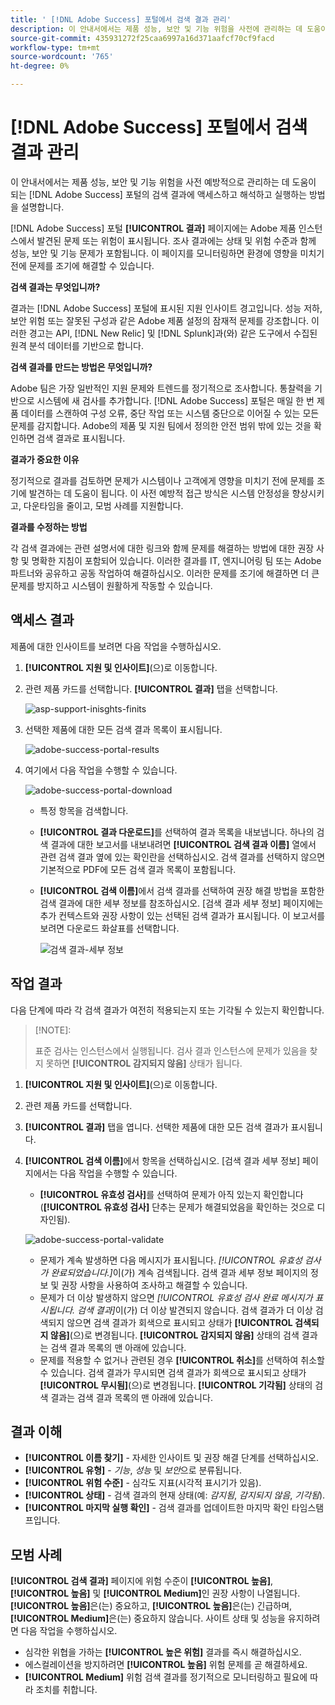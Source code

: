 ```yaml
---
title: ' [!DNL Adobe Success] 포털에서 검색 결과 관리'
description: 이 안내서에서는 제품 성능, 보안 및 기능 위험을 사전에 관리하는 데 도움이 되는  [!DNL Adobe Success] 포털의 검색 결과에 액세스, 해석 및 조치를 취하는 방법에 대해 설명합니다.
source-git-commit: 435931272f25caa6997a16d371aafcf70cf9facd
workflow-type: tm+mt
source-wordcount: '765'
ht-degree: 0%

---
```


# [!DNL Adobe Success] 포털에서 검색 결과 관리

이 안내서에서는 제품 성능, 보안 및 기능 위험을 사전 예방적으로 관리하는 데 도움이 되는 [!DNL Adobe Success] 포털의 검색 결과에 액세스하고 해석하고 실행하는 방법을 설명합니다.

[!DNL Adobe Success] 포털 **[!UICONTROL 결과]** 페이지에는 Adobe 제품 인스턴스에서 발견된 문제 또는 위험이 표시됩니다. 조사 결과에는 상태 및 위험 수준과 함께 성능, 보안 및 기능 문제가 포함됩니다. 이 페이지를 모니터링하면 환경에 영향을 미치기 전에 문제를 조기에 해결할 수 있습니다.

**검색 결과는 무엇입니까?**

결과는 [!DNL Adobe Success] 포털에 표시된 지원 인사이트 경고입니다. 성능 저하, 보안 위험 또는 잘못된 구성과 같은 Adobe 제품 설정의 잠재적 문제를 강조합니다. 이러한 경고는 API, [!DNL New Relic] 및 [!DNL Splunk]과(와) 같은 도구에서 수집된 원격 분석 데이터를 기반으로 합니다.

**검색 결과를 만드는 방법은 무엇입니까?**

Adobe 팀은 가장 일반적인 지원 문제와 트렌드를 정기적으로 조사합니다. 통찰력을 기반으로 시스템에 새 검사를 추가합니다. [!DNL Adobe Success] 포털은 매일 한 번 제품 데이터를 스캔하여 구성 오류, 중단 작업 또는 시스템 중단으로 이어질 수 있는 모든 문제를 감지합니다. Adobe의 제품 및 지원 팀에서 정의한 안전 범위 밖에 있는 것을 확인하면 검색 결과로 표시됩니다.

**결과가 중요한 이유**

정기적으로 결과를 검토하면 문제가 시스템이나 고객에게 영향을 미치기 전에 문제를 조기에 발견하는 데 도움이 됩니다. 이 사전 예방적 접근 방식은 시스템 안정성을 향상시키고, 다운타임을 줄이고, 모범 사례를 지원합니다.

**결과를 수정하는 방법**

각 검색 결과에는 관련 설명서에 대한 링크와 함께 문제를 해결하는 방법에 대한 권장 사항 및 명확한 지침이 포함되어 있습니다. 이러한 결과를 IT, 엔지니어링 팀 또는 Adobe 파트너와 공유하고 공동 작업하여 해결하십시오. 이러한 문제를 조기에 해결하면 더 큰 문제를 방지하고 시스템이 원활하게 작동할 수 있습니다.


## 액세스 결과

제품에 대한 인사이트를 보려면 다음 작업을 수행하십시오.

1. **[!UICONTROL 지원 및 인사이트]**(으)로 이동합니다.
1. 관련 제품 카드를 선택합니다. **[!UICONTROL 결과]** 탭을 선택합니다.

   ![asp-support-inisghts-finits](../../assets/asp-support-inisghts-findings.png)


1. 선택한 제품에 대한 모든 검색 결과 목록이 표시됩니다.

   ![adobe-success-portal-results](../../assets/adobe-success-portal-findings.png)

1. 여기에서 다음 작업을 수행할 수 있습니다.

   ![adobe-success-portal-download](../../assets/adobe-success-portal-download.png)

   * 특정 항목을 검색합니다.
   * **[!UICONTROL 결과 다운로드]**&#x200B;를 선택하여 결과 목록을 내보냅니다. 하나의 검색 결과에 대한 보고서를 내보내려면 **[!UICONTROL 검색 결과 이름]** 열에서 관련 검색 결과 옆에 있는 확인란을 선택하십시오. 검색 결과를 선택하지 않으면 기본적으로 PDF에 모든 검색 결과 목록이 포함됩니다.
   * **[!UICONTROL 검색 이름]**&#x200B;에서 검색 결과를 선택하여 권장 해결 방법을 포함한 검색 결과에 대한 세부 정보를 참조하십시오. [검색 결과 세부 정보] 페이지에는 추가 컨텍스트와 권장 사항이 있는 선택된 검색 결과가 표시됩니다. 이 보고서를 보려면 다운로드 화살표를 선택합니다.


     ![검색 결과-세부 정보](../../assets/findings-details.png)


## 작업 결과

다음 단계에 따라 각 검색 결과가 여전히 적용되는지 또는 기각될 수 있는지 확인합니다.

>[!NOTE]:
>
>표준 검사는 인스턴스에서 실행됩니다. 검사 결과 인스턴스에 문제가 있음을 찾지 못하면 **[!UICONTROL 감지되지 않음]** 상태가 됩니다.

1. **[!UICONTROL 지원 및 인사이트]**(으)로 이동합니다.
1. 관련 제품 카드를 선택합니다.
1. **[!UICONTROL 결과]** 탭을 엽니다. 선택한 제품에 대한 모든 검색 결과가 표시됩니다.
1. **[!UICONTROL 검색 이름]**&#x200B;에서 항목을 선택하십시오. [검색 결과 세부 정보] 페이지에서는 다음 작업을 수행할 수 있습니다.
   * **[!UICONTROL 유효성 검사]**&#x200B;를 선택하여 문제가 아직 있는지 확인합니다(**[!UICONTROL 유효성 검사]** 단추는 문제가 해결되었음을 확인하는 것으로 디자인됨).

   ![adobe-success-portal-validate](../../assets/adobe-success-portal-validate.png)


   * 문제가 계속 발생하면 다음 메시지가 표시됩니다. *[!UICONTROL 유효성 검사가 완료되었습니다.]*&#x200B;이(가) 계속 검색됩니다. 검색 결과 세부 정보 페이지의 정보 및 권장 사항을 사용하여 조사하고 해결할 수 있습니다.
   * 문제가 더 이상 발생하지 않으면 *[!UICONTROL 유효성 검사 완료 메시지가 표시됩니다. 검색 결과]*&#x200B;이(가) 더 이상 발견되지 않습니다. 검색 결과가 더 이상 검색되지 않으면 검색 결과가 회색으로 표시되고 상태가 **[!UICONTROL 검색되지 않음]**(으)로 변경됩니다. **[!UICONTROL 감지되지 않음]** 상태의 검색 결과는 검색 결과 목록의 맨 아래에 있습니다.
   * 문제를 적용할 수 없거나 관련된 경우 **[!UICONTROL 취소]**&#x200B;를 선택하여 취소할 수 있습니다. 검색 결과가 무시되면 검색 결과가 회색으로 표시되고 상태가 **[!UICONTROL 무시됨]**(으)로 변경됩니다.  **[!UICONTROL 기각됨]** 상태의 검색 결과는 검색 결과 목록의 맨 아래에 있습니다.

## 결과 이해

* **[!UICONTROL 이름 찾기]** - 자세한 인사이트 및 권장 해결 단계를 선택하십시오.
* **[!UICONTROL 유형]** - *기능*, *성능* 및 *보안*&#x200B;으로 분류됩니다.
* **[!UICONTROL 위험 수준]** - 심각도 지표(시각적 표시기가 있음).
* **[!UICONTROL 상태]** - 검색 결과의 현재 상태(예: *감지됨*, *감지되지 않음*, *기각됨*).
* **[!UICONTROL 마지막 실행 확인]** - 검색 결과를 업데이트한 마지막 확인 타임스탬프입니다.


## 모범 사례

**[!UICONTROL 검색 결과]** 페이지에 위험 수준이 **[!UICONTROL 높음]**, **[!UICONTROL 높음]** 및 **[!UICONTROL Medium]**&#x200B;인 권장 사항이 나열됩니다. **[!UICONTROL 높음]**&#x200B;은(는) 중요하고, **[!UICONTROL 높음]**&#x200B;은(는) 긴급하며, **[!UICONTROL Medium]**&#x200B;은(는) 중요하지 않습니다. 사이트 상태 및 성능을 유지하려면 다음 작업을 수행하십시오.

* 심각한 위협을 가하는 **[!UICONTROL 높은 위험]** 결과를 즉시 해결하십시오.
* 에스컬레이션을 방지하려면 **[!UICONTROL 높음]** 위험 문제를 곧 해결하세요.
* **[!UICONTROL Medium]** 위험 검색 결과를 정기적으로 모니터링하고 필요에 따라 조치를 취합니다.




